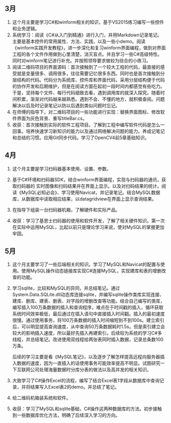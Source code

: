 ## 3月

1. 这个月主要是学习C#和winform相关的知识，基于VS2015练习编写一些控件和业务逻辑。
2. 系统学习：阅读《C#从入门到精通》进行入门，并用Markdown记录笔记。主要是基本控件的常用属性、方法、实践，以及一些小demo。阅读《winform实践开发教程》，进一步深化和复习winform界面编程，做到对界面工程的各个文件作用做到心里清楚，消灭盲点。并且学习一些C#高级特性。同时对winform笔记进行补充。并按照领导要求做较为综合的小练习。
3. 阅读二维码项目的界面源码：首次接触到了一个较大工程的代码，最直接的感受就是变量很多、调用很多，往往需要记忆很多东西。同时也是首次接触到分层结构的代码。代码分为系统库、控件库和界面代码，采用分层结构便于代码的协作开发和后期维护，但是在阅读方面在起初一段时间内都感觉有些吃力。于是，坚持每个文件、每行代码细致去看，遇到调用库的就深入探究。随着时间积累，渐渐对代码越来越熟悉。遇到不会、不懂的地方，就积极查阅。问题解决以后及时记录笔记以防以后遇到类似问题时忘记。
4. 在师傅的指导下，对二维码项目的一些功能进行实现：替换界面图标、修改软件界面为灰色背景、重写titleBar.cs。
5. 收获：首次接触到实际的软件工程项目。了解到工程中编写软件代码是怎么一回事。培养快速学习新知识的能力以及通过网络解决问题的能力。养成记笔记和总结的习惯。应用Git同步代码。学习了OpenCV4前5章基础知识。

## 4月

1. 这个月主要是学习扫码器基本使用、设置、参数。
2. 基于C#环境和扫码器SDK，结合winform界面编程，实现与扫码器的通讯，获取扫码器的 实时图像和扫码结果并在界面上显示。以及对扫码结果的统计。阅读《MySQL必知必会》、学习使用Navicat，并记录笔记。结合MySQL数据库，从数据库中读取相应结果，以datagridview在界面上显示查询结果。
3. 在指导下组装一台扫码器机箱，了解硬件和实际产品。

4. 收获：学习了基恩士扫码器的使用和软件开发，了解了相关硬件知识。第一次在实际中运用MySQL，比起以前只是理论学习来说，使对MySQL的掌握更加牢固。

## 5月

1. 这个月主要学习了一些后端相关的知识。学习了MySQL和Navicat的配置与使用。使用MySQL操作动态链接库实现C#连接MySQL，实现建库和表的增删改查的功能。

2. 学习sqlite，比较和MySQL的异同，并总结笔记。通过System.Data.SQLite.dll动态库连接sqlite，并编写sqlite操作类库实现连接、建库、删库、建表、删表、对字段的增删改查等功能。结合自己编写的类库，编写插入100万条数据的插入和查询程序，难点在于时间戳的插入，循环获取系统时间效率极低，最后通过在插入语句中直接插入时间戳。插入的最初速度很慢。通过使用事务，将100万条数据的插入时间缩短到不到100s。建立索引后，可以明显提高查询速度，从中查询50万条数据耗时1.5s。但是索引建立会较大的影响插入速度，所以最好先插入再建索引。后续较为系统的学习C#多线程，并总结笔记。改进使用双线程给两张表同时插入数据，记录总条数100万条。

   后续的学习主要是看《MySQL笔记》，以及逐步了解怎样提高远程向服务器插入数据的速度，因为一直插入的话使用事务可能效率提高不明显。试图研究一下互联网公司处理海量数据时分库分表的做法以及高并发的相关知识。

3. 大致学习了C#操作Excel的流程，编写了结合Excel表1字段从数据库中查询记录，并将结果写入Excel表2的demo。并总结了笔记。
4. 给二维码机箱装系统和软件。
5. 收获：学习了MySQL和sqlite基础，C#操作这两种数据库的方法。初步接触到一些数据库优化方法，明确了后续深入学习的方向。

